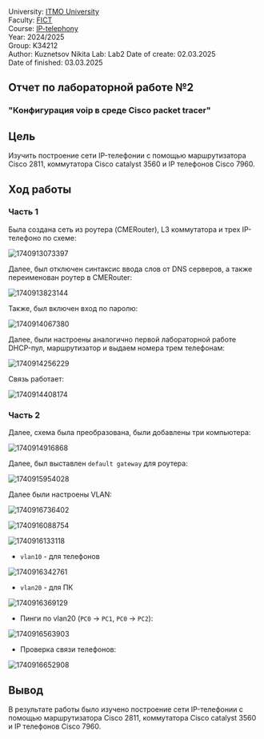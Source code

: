 University: [ITMO University](https://itmo.ru/ru/)  
Faculty: [FICT](https://fict.itmo.ru)  
Course: [IP-telephony](https://itmo-ict-faculty.github.io/ip-telephony/)  
Year: 2024/2025  
Group: K34212  
Author: Kuznetsov Nikita
Lab: Lab2 
Date of create: 02.03.2025  
Date of finished: 03.03.2025  


## Отчет по лабораторной работе №2
### "Конфигурация voip в среде Сisco packet tracer"

## Цель  
Изучить построение сети IP-телефонии с помощью маршрутизатора Cisco 2811, коммутатора Cisco catalyst 3560 и IP телефонов Cisco 7960.

## Ход работы

### __Часть 1__

Была создана сеть из роутера (CMERouter), L3 коммутатора и трех IP-телефоно по схеме:

![1740913073397](image/report/1740913073397.png)

Далее, был отключен синтаксис ввода слов от DNS серверов, а также переименован роутер в CMERouter:

![1740913823144](image/report/1740913823144.png)

Также, был включен вход по паролю:

![1740914067380](image/report/1740914067380.png)

Далее, были настроены аналогично первой лабораторной работе DHCP-пул, маршрутизатор и выдаем номера трем телефонам:

![1740914256229](image/report/1740914256229.png)

Связь работает:

![1740914408174](image/report/1740914408174.png)

### __Часть 2__

Далее, схема была преобразована, были добавлены три компьютера:

![1740914916868](image/report/1740914916868.png)

Далее, был выставлен `default gateway` для роутера:

![1740915954028](image/report/1740915954028.png)

Далее были настроены VLAN:

![1740916736402](image/report/1740916736402.png)

![1740916088754](image/report/1740916088754.png)

![1740916133118](image/report/1740916133118.png)

- `vlan10` - для телефонов

![1740916342761](image/report/1740916342761.png)

- `vlan20` - для ПК

![1740916369129](image/report/1740916369129.png)

- Пинги по vlan20 (`PC0` -> `PC1`, `PC0` -> `PC2`):

![1740916563903](image/report/1740916563903.png)

- Проверка связи телефонов:

![1740916652908](image/report/1740916652908.png)

## Вывод

В результате работы было изучено построение сети IP-телефонии с помощью маршрутизатора Cisco 2811, коммутатора Cisco catalyst 3560 и IP телефонов Cisco 7960.